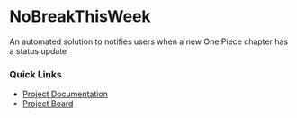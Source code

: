 # NoBreakThisWeek
An automated solution to notifies users when a new One Piece chapter has a status update

### Quick Links
* [Project Documentation](https://www.markdownguide.org/basic-syntax/)
* [Project Board](https://github.com/Zohair-Ahmed/NoBreakThisWeek/projects/2)
